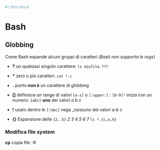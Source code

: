```BASH
#!/bin/bash
```

# Bash

## Globbing
Come Bash espande alcuni gruppi di caratteri (_Bash non supporta le regx_)
* __?__ un qualsiasi singolo carattere: `ls miofile.???`
* __*__ zero o più caratteri: `cat *.c`
* __.__ punto __non è__ un carattere di globbing

* __[]__ definisce un range di valori `[a-z]` o `[:upper:]` : `[0-9]*` inizia con un numero: `[abc]` __uno__ dei valori _a b c_
* __!__ usato dentro le `[!abc]` nega __nessuno_ dei valori _a b c_ 

* __{}__ Espansione delle `{2..5}` _2 3 4 5 6 7_ `ls *.{c,o,h}` 

### Modifica file system
__cp__ copia file -R 
